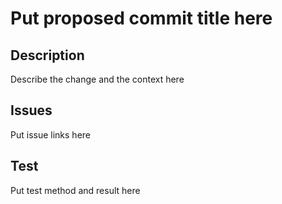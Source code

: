 # Put proposed commit title here
## Description
Describe the change and the context here 
## Issues
Put issue links here
## Test
Put test method and result here
